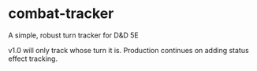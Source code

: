 # combat-tracker
A simple, robust turn tracker for D&amp;D 5E

v1.0 will only track whose turn it is. Production continues on adding status effect tracking.
